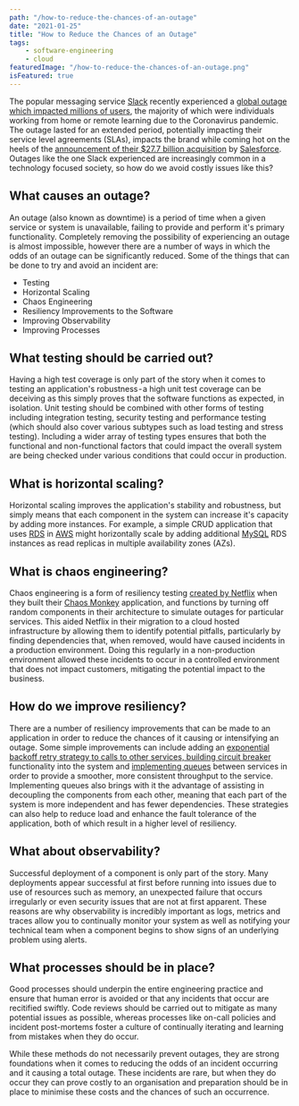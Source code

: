 ```yaml
---
path: "/how-to-reduce-the-chances-of-an-outage"
date: "2021-01-25"
title: "How to Reduce the Chances of an Outage"
tags:
    - software-engineering
    - cloud
featuredImage: "/how-to-reduce-the-chances-of-an-outage.png"
isFeatured: true
---
```

The popular messaging service [Slack](https://slack.com) recently experienced a [global outage which impacted millions of users](https://status.slack.com/2021-01-04), the majority of which were individuals working from home or remote learning due to the Coronavirus pandemic. The outage lasted for an extended period, potentially impacting their service level agreements (SLAs), impacts the brand while coming hot on the heels of the [announcement of their $27.7 billion acquisition](https://slack.com/intl/en-gb/blog/news/salesforce-signs-definitive-agreement-to-acquire-slack) by [Salesforce](https://www.salesforce.com). Outages like the one Slack experienced are increasingly common in a technology focused society, so how do we avoid costly issues like this?

## What causes an outage?
An outage (also known as downtime) is a period of time when a given service or system is unavailable, failing to provide and perform  it's primary functionality. Completely removing the possibility of experiencing an outage is almost impossible, however there are a number of ways in which the odds of an outage can be significantly reduced. Some of the things that can be done to try and avoid an incident are:
* Testing
* Horizontal Scaling
* Chaos Engineering
* Resiliency Improvements to the Software
* Improving Observability
* Improving Processes

## What testing should be carried out?
Having a high test coverage is only part of the story when it comes to testing an application's robustness - a high unit test coverage can be deceiving as this simply proves that the software functions as expected, in isolation. Unit testing should be combined with other forms of testing including integration testing, security testing and performance testing (which should also cover various subtypes such as load testing and stress testing). Including a wider array of testing types ensures that both the functional and non-functional factors that could impact the overall system are being checked under various conditions that could occur in production.

## What is horizontal scaling?
Horizontal scaling improves the application's stability and robustness, but simply means that each component in the system can increase it's capacity by adding more instances. For example, a simple CRUD application that uses [RDS](https://aws.amazon.com/rds/?nc2=h_ql_prod_db_rds) in [AWS](https://aws.amazon.com) might horizontally scale by adding additional [MySQL](https://www.mysql.com) RDS instances as read replicas in multiple availability zones (AZs).

## What is chaos engineering?
Chaos engineering is a form of resiliency testing [created by Netflix](https://netflixtechblog.com/5-lessons-weve-learned-using-aws-1f2a28588e4c) when they built their [Chaos Monkey](https://netflix.github.io/chaosmonkey/) application, and functions by turning off random components in their architecture to simulate outages for particular services. This aided Netflix in their migration to a cloud hosted infrastructure by allowing them to identify potential pitfalls, particularly by finding dependencies that, when removed, would have caused incidents in a production environment. Doing this regularly in a non-production environment allowed these incidents to occur in a controlled environment that does not impact customers, mitigating the potential impact to the business.

## How do we improve resiliency?
There are a number of resiliency improvements that can be made to an application in order to reduce the chances of it causing or intensifying an outage. Some simple improvements can include adding an [exponential backoff retry strategy to calls to other services, building circuit breaker](https://dzone.com/articles/understanding-retry-pattern-with-exponential-back) functionality into the system and [implementing queues](https://aws.amazon.com/message-queue/benefits/) between services in order to provide a smoother, more consistent throughput to the service. Implementing queues also brings with it the advantage of assisting in decoupling the components from each other, meaning that each part of the system is more independent and has fewer dependencies. These strategies can also help to reduce load and enhance the fault tolerance of the application, both of which result in a higher level of resiliency.

## What about observability?
Successful deployment of a component is only part of the story. Many deployments appear successful at first before running into issues due to use of resources such as memory, an unexpected failure that occurs irregularly or even security issues that are not at first apparent. These reasons are why observability is incredibly important as logs, metrics and traces allow you to continually monitor your system as well as notifying your technical team when a component begins to show signs of an underlying problem using alerts.

## What processes should be in place?
Good processes should underpin the entire engineering practice and ensure that human error is avoided or that any incidents that occur are recitified swiftly. Code reviews should be carried out to mitigate as many potential issues as possible, whereas processes like on-call policies and incident post-mortems foster a culture of continually iterating and learning from mistakes when they do occur.


While these methods do not necessarily prevent outages, they are strong foundations when it comes to reducing the odds of an incident occurring and it causing a total outage. These incidents are rare, but when they do occur they can prove costly to an organisation and preparation should be in place to minimise these costs and the chances of such an occurrence.